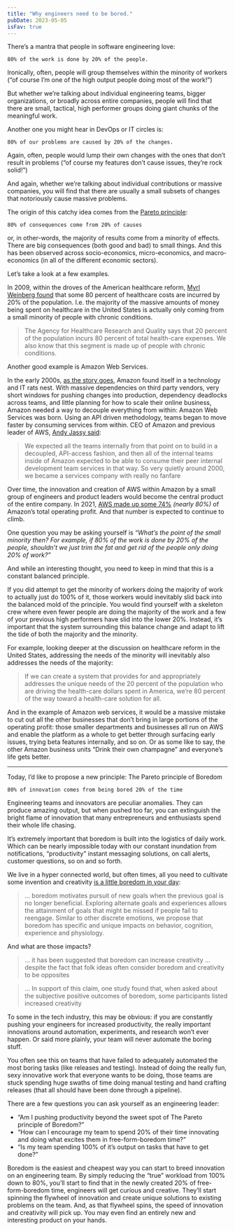 ```yaml
---
title: "Why engineers need to be bored."
pubDate: 2023-05-05
isFav: true
---
```


There’s a mantra that people in software engineering love:

    80% of the work is done by 20% of the people.

Ironically, often, people will group themselves within the minority of workers
(“of course I’m one of the high output people doing most of the work!”)

But whether we’re talking about individual engineering teams, bigger
organizations, or broadly across entire companies, people will find that there
are small, tactical, high performer groups doing giant chunks of the meaningful
work.

Another one you might hear in DevOps or IT circles is:

    80% of our problems are caused by 20% of the changes.

Again, often, people would lump their own changes with the ones that don’t
result in problems (“of course my features don’t cause issues, they’re rock
solid!”)

And again, whether we’re talking about individual contributions or massive
companies, you will find that there are usually a small subsets of changes that
notoriously cause massive problems.

The origin of this catchy idea comes from the [Pareto principle](https://en.wikipedia.org/wiki/Pareto_principle):

    80% of consequences come from 20% of causes

or, in other-words, the majority of results come from a minority of effects.
There are big consequences (both good and bad) to small things. And this has
been observed across socio-economics, micro-economics, and macro-economics (in
all of the different economic sectors).

Let’s take a look at a few examples.

In 2009, within the droves of the American healthcare reform, [Myrl Weinberg found](https://web.archive.org/web/20090802002952/http://www.projo.com/opinion/contributors/content/CT_weinberg27_07-27-09_HQF0P1E_v15.3f89889.html)
that some 80 percent of healthcare costs are incurred by 20% of the
population. I.e. the majority of the massive amounts of money being spent on
healthcare in the United States is actually only coming from a small minority of
people with chronic conditions.

> The Agency for Healthcare Research and Quality says that 20 percent of the
> population incurs 80 percent of total health-care expenses. We also know
> that this segment is made up of people with chronic conditions.

Another good example is Amazon Web Services.

In the early 2000s, [as the story goes](https://techcrunch.com/2016/07/02/andy-jassys-brief-history-of-the-genesis-of-aws/),
Amazon found itself in a technology and
IT rats nest. With massive dependencies on third party vendors, very short
windows for pushing changes into production, dependency deadlocks across teams,
and little planning for how to scale their online business, Amazon needed a way
to decouple everything from within: Amazon Web Services was born. Using an API
driven methodology, teams began to move faster by consuming services from
within. CEO of Amazon and previous leader of AWS, [Andy Jassy said](https://techcrunch.com/2016/07/02/andy-jassys-brief-history-of-the-genesis-of-aws/):

> We expected all the teams internally from that point on to build in a
> decoupled, API-access fashion, and then all of the internal teams inside of
> Amazon expected to be able to consume their peer internal development team
> services in that way. So very quietly around 2000, we became a services
> company with really no fanfare 

Over time, the innovation and creation of AWS within Amazon by a small group of
engineers and product leaders would become the central product of the entire
company. In 2021, [AWS made up some 74%](https://www.visualcapitalist.com/aws-powering-the-internet-and-amazons-profits/)
_(nearly 80%)_ of Amazon’s total operating profit. And that number is expected to continue to climb.

One question you may be asking yourself is _“What’s the point of the small
minority then? For example, if 80% of the work is done by 20% of the people,
shouldn’t we just trim the fat and get rid of the people only doing 20% of
work?”_

And while an interesting thought, you need to keep in mind that this is a
constant balanced principle.

If you did attempt to get the minority of workers doing the majority of work to
actually just do 100% of it, those workers would inevitably slid back into the
balanced mold of the principle. You would find yourself with a skeleton crew
where even fewer people are doing the majority of the work and a few of your
previous high performers have slid into the lower 20%. Instead, it’s important
that the system surrounding this balance change and adapt to lift the tide of
both the majority and the minority.

For example, looking deeper at the discussion on healthcare reform in the United
States, addressing the needs of the minority will inevitably also addresses the
needs of the majority:

> If we can create a system that provides for and appropriately addresses the
> unique needs of the 20 percent of the population who are driving the
> health-care dollars spent in America, we’re 80 percent of the way toward a
> health-care solution for all.

And in the example of Amazon web services, it would be a massive mistake to cut
out all the other businesses that don’t bring in large portions of the operating
profit: those smaller departments and businesses all run on AWS and enable the
platform as a whole to get better through surfacing early issues, trying beta
features internally, and so on. Or as some like to say, the other Amazon
business units “Drink their own champagne” and everyone’s life gets better.

---

Today, I’d like to propose a new principle: The Pareto principle of Boredom

    80% of innovation comes from being bored 20% of the time

Engineering teams and innovators are peculiar anomalies. They can produce
amazing output, but when pushed too far, you can extinguish the bright flame of
innovation that many entrepreneurs and enthusiasts spend their whole life
chasing.

It’s extremely important that boredom is built into the logistics of daily work.
Which can be nearly impossible today with our constant inundation from
notifications, “productivity” instant messaging solutions, on call alerts,
customer questions, so on and so forth.

We live in a hyper connected world, but often times, all you need to cultivate
some invention and creativity [is a little boredom in your day](https://www.ncbi.nlm.nih.gov/pmc/articles/PMC4217586/):

> ... boredom motivates pursuit of new goals when the previous goal is no longer
> beneficial. Exploring alternate goals and experiences allows the attainment
> of goals that might be missed if people fail to reengage. Similar to other
> discrete emotions, we propose that boredom has specific and unique impacts
> on behavior, cognition, experience and physiology.

And what are those impacts?

> ... it has been suggested that boredom can increase creativity … despite the
> fact that folk ideas often consider boredom and creativity to be opposites

> ... In support of this claim, one study found that, when asked about the
> subjective positive outcomes of boredom, some participants listed increased
> creativity

To some in the tech industry, this may be obvious: if you are constantly pushing
your engineers for increased productivity, the really important innovations
around automation, experiments, and research won’t ever happen. Or said more
plainly, your team will never automate the boring stuff.

You often see this on teams that have failed to adequately automated the most
boring tasks (like releases and testing). Instead of doing the really fun, sexy
innovative work that everyone wants to be doing, those teams are stuck spending
huge swaths of time doing manual testing and hand crafting releases (that all
should have been done through a pipeline).

There are a few questions you can ask yourself as an engineering leader:

- “Am I pushing productivity beyond the sweet spot of The Pareto principle of Boredom?”
- “How can I encourage my team to spend 20% of their time innovating and doing what excites them in free-form-boredom time?”
- “Is my team spending 100% of it’s output on tasks that have to get done?”

Boredom is the easiest and cheapest way you can start to breed innovation on an
engineering team. By simply reducing the “true” workload from 100% down to 80%,
you’ll start to find that in the newly created 20% of free-form-boredom time,
engineers will get curious and creative. They’ll start spinning the flywheel of
innovation and create unique solutions to existing problems on the team. And, as
that flywheel spins, the speed of innovation and creativity will pick up. You
may even find an entirely new and interesting product on your hands.
